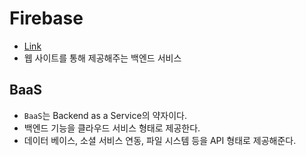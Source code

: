 # Firebase

- [Link](https://firebase.google.com/?hl=ko)
- 웹 사이트를 통해 제공해주는 백엔드 서비스

## BaaS

- `BaaS`는 Backend as a Service의 약자이다.
- 백엔드 기능을 클라우드 서비스 형태로 제공한다.
- 데이터 베이스, 소셜 서비스 연동, 파일 시스템 등을 API 형태로 제공해준다.


